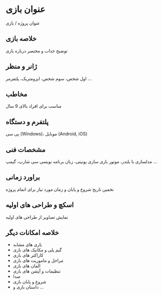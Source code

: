 # عنوان بازی
عنوان پروژه / بازی
## خلاصه بازی
توضیح جذاب و مختصر درباره بازی
## ژانر و منظر
اول شخص، سوم شخص، ایزومتریک، پلتفرمر ...
## مخاطب
مناسب برای افراد بالای 9 سال
## پلتفرم و دستگاه
پی سی (Windows)، موبایل (Android, iOS)
## مشخصات فنی
مدلسازی با بلندر، موتور بازی سازی یونیتی، زبان برنامه نویسی سی شارپ، گیمپ ...
## براورد زمانی
تخمین تاریخ شروع و پایان و زمان مورد نیاز برای اتمام پروژه
## اسکچ و طراحی های اولیه
نمایش تصاویر از طراحی های اولیه
## خلاصه امکانات دیگر
- بازی های مشابه
- گیم پلی و مکانیک های بازی
- کاراکتر های بازی
- مراحل و ماموریت های بازی
- المان های بازی
- تنظیمات و آپشن های بازی
- صدا
- شروع و پایان بازی
- داستان بازی و ...